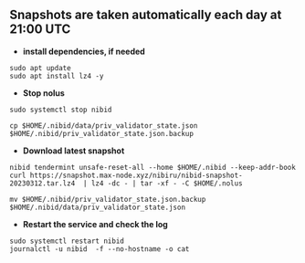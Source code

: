 ## Snapshots are taken automatically each day at 21:00 UTC
- **install dependencies, if needed**
```pyton
sudo apt update
sudo apt install lz4 -y
```
- **Stop nolus**

```pyton
sudo systemctl stop nibid
```
```pyton
cp $HOME/.nibid/data/priv_validator_state.json $HOME/.nibid/priv_validator_state.json.backup 
```
- **Download latest snapshot**
```pyton
nibid tendermint unsafe-reset-all --home $HOME/.nibid --keep-addr-book 
curl https://snapshot.max-node.xyz/nibiru/nibid-snapshot-20230312.tar.lz4  | lz4 -dc - | tar -xf - -C $HOME/.nolus
```
```pyton
mv $HOME/.nibid/priv_validator_state.json.backup $HOME/.nibid/data/priv_validator_state.json 
```
- **Restart the service and check the log**
```pyton
sudo systemctl restart nibid
journalctl -u nibid  -f --no-hostname -o cat
```
